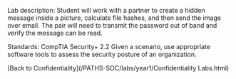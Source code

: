 Lab description: Student will work with a partner to create a hidden message inside a picture, calculate file hashes, and then send the image over email.  The pair will need to transmit the password out of band and verify the message can be read.

Standards: CompTIA Security+ 2.2 Given a scenario, use appropriate software tools
to assess the security posture of an organization.

[Back to Confidentiality](/PATHS-SOC/labs/year1/Confidentiality Labs.html)
